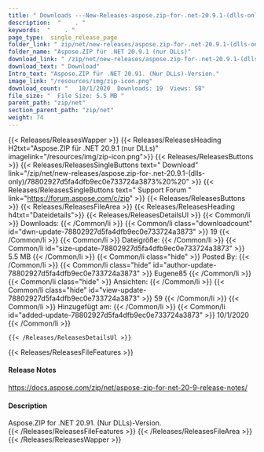```yaml
---
title: " Downloads ---New-Releases-aspose.zip-for-.net-20.9.1-(dlls-only) . "
description:  "    . " 
keywords:  "    . " 
page_type:  single_release_page
folder_link: " zip/net/new-releases/aspose.zip-for-.net-20.9.1-(dlls-only)/"
folder_name: "Aspose.ZIP für .NET 20.9.1 (nur DLLs)"
download_link: " /zip/net/new-releases/aspose.zip-for-.net-20.9.1-(dlls-only)/78802927d5fa4dfb9ec0e733724a3873"
download_text: " Download"
Intro_text: "Aspose.ZIP für .NET 20.91. (Nur DLLs)-Version."
image_link: "/resources/img/zip-icon.png"
download_count: "   10/1/2020  Downloads: 19  Views: 58"
file_size: "  File Size: 5.5 MB "
parent_path: "zip/net"
section_parent_path: "zip/net"
weight: 74
---
```


{{< Releases/ReleasesWapper >}}
  {{< Releases/ReleasesHeading H2txt="Aspose.ZIP für .NET 20.9.1 (nur DLLs)" imagelink="/resources/img/zip-icon.png">}}
  {{< Releases/ReleasesButtons >}}
    {{< Releases/ReleasesSingleButtons text=" Download" link="/zip/net/new-releases/aspose.zip-for-.net-20.9.1-(dlls-only)/78802927d5fa4dfb9ec0e733724a3873%20%20" >}}
    {{< Releases/ReleasesSingleButtons text=" Support Forum " link="https://forum.aspose.com/c/zip" >}}
  {{< Releases/ReleasesButtons >}}
  {{< Releases/ReleasesFileArea >}}
    {{< Releases/ReleasesHeading h4txt="Dateidetails">}}
    {{< Releases/ReleasesDetailsUl >}}
            {{< Common/li >}} Downloads: {{< /Common/li >}}
      {{< Common/li class="downloadcount" id="dwn-update-78802927d5fa4dfb9ec0e733724a3873" >}} 19 {{< /Common/li >}}
      {{< Common/li >}} Dateigröße: {{< /Common/li >}}
      {{< Common/li id="size-update-78802927d5fa4dfb9ec0e733724a3873" >}} 5.5 MB {{< /Common/li >}} 
      {{< Common/li  class="hide" >}} Posted By: {{< /Common/li >}} 
      {{< Common/li class="hide" id="author-update-78802927d5fa4dfb9ec0e733724a3873" >}} Eugene85 {{< /Common/li >}}
      {{< Common/li class="hide" >}} Ansichten: {{< /Common/li >}}
      {{< Common/li class="hide" id="view-update-78802927d5fa4dfb9ec0e733724a3873" >}} 59 {{< /Common/li >}}
      {{< Common/li >}} Hinzugefügt am: {{< /Common/li >}}
      {{< Common/li id="added-update-78802927d5fa4dfb9ec0e733724a3873" >}} 10/1/2020 {{< /Common/li >}} 

    {{< /Releases/ReleasesDetailsUl >}}

  {{< Releases/ReleasesFileFeatures >}}
      <h4>Release Notes</h4><div><a href="https://docs.aspose.com/zip/net/aspose-zip-for-net-20-9-release-notes/">https://docs.aspose.com/zip/net/aspose-zip-for-net-20-9-release-notes/</a></div><h4>Description</h4><div class="HTMLDescription">Aspose.ZIP for .NET 20.91. (Nur DLLs)-Version.</div>
  {{< /Releases/ReleasesFileFeatures >}}
 {{< /Releases/ReleasesFileArea >}}
{{< /Releases/ReleasesWapper >}}



